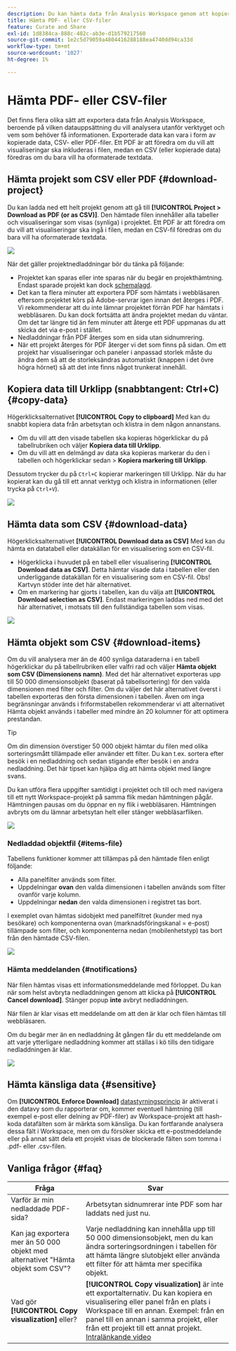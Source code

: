 ```yaml
---
description: Du kan hämta data från Analysis Workspace genom att kopiera dem eller i formaten PDF och CSV.
title: Hämta PDF- eller CSV-filer
feature: Curate and Share
exl-id: 1d8384ca-888c-482c-ab3e-d1b579217560
source-git-commit: 1e2c5d79059a4804416288188ea4740dd94ca33d
workflow-type: tm+mt
source-wordcount: '1027'
ht-degree: 1%

---
```


# Hämta PDF- eller CSV-filer

Det finns flera olika sätt att exportera data från Analysis Workspace, beroende på vilken datauppsättning du vill analysera utanför verktyget och vem som behöver få informationen. Exporterade data kan vara i form av kopierade data, CSV- eller PDF-filer. Ett PDF är att föredra om du vill att visualiseringar ska inkluderas i filen, medan en CSV (eller kopierade data) föredras om du bara vill ha oformaterade textdata.

## Hämta projekt som CSV eller PDF {#download-project}

Du kan ladda ned ett helt projekt genom att gå till **[!UICONTROL Project > Download as PDF (or as CSV)]**. Den hämtade filen innehåller alla tabeller och visualiseringar som visas (synliga) i projektet. Ett PDF är att föredra om du vill att visualiseringar ska ingå i filen, medan en CSV-fil föredras om du bara vill ha oformaterade textdata.

![](assets/download-project.png)

När det gäller projektnedladdningar bör du tänka på följande:

* Projektet kan sparas eller inte sparas när du begär en projekthämtning. Endast sparade projekt kan dock [schemalagd](https://experienceleague.adobe.com/docs/analytics/analyze/analysis-workspace/curate-share/t-schedule-report.html).
* Det kan ta flera minuter att exportera PDF som hämtats i webbläsaren eftersom projektet körs på Adobe-servrar igen innan det återges i PDF. Vi rekommenderar att du inte lämnar projektet förrän PDF har hämtats i webbläsaren. Du kan dock fortsätta att ändra projektet medan du väntar. Om det tar längre tid än fem minuter att återge ett PDF uppmanas du att skicka det via e-post i stället.
* Nedladdningar från PDF återges som en sida utan sidnumrering.
* När ett projekt återges för PDF återger vi det som finns på sidan. Om ett projekt har visualiseringar och paneler i anpassad storlek måste du ändra dem så att de storleksändras automatiskt (knappen i det övre högra hörnet) så att det inte finns något trunkerat innehåll.

## Kopiera data till Urklipp (snabbtangent: Ctrl+C) {#copy-data}

Högerklicksalternativet **[!UICONTROL Copy to clipboard]** Med kan du snabbt kopiera data från arbetsytan och klistra in dem någon annanstans.

* Om du vill att den visade tabellen ska kopieras högerklickar du på tabellrubriken och väljer **Kopiera data till Urklipp**.
* Om du vill att en delmängd av data ska kopieras markerar du den i tabellen och högerklickar sedan > **Kopiera markering till Urklipp**.

Dessutom trycker du på `Ctrl+C` kopierar markeringen till Urklipp. När du har kopierat kan du gå till ett annat verktyg och klistra in informationen (eller trycka på `Ctrl+V`).

![](assets/copy-selection.png)

## Hämta data som CSV {#download-data}

Högerklicksalternativet **[!UICONTROL Download data as CSV]** Med kan du hämta en datatabell eller datakällan för en visualisering som en CSV-fil.

* Högerklicka i huvudet på en tabell eller visualisering **[!UICONTROL Download data as CSV]**. Detta hämtar visade data i tabellen eller den underliggande datakällan för en visualisering som en CSV-fil. Obs! Kartvyn stöder inte det här alternativet.
* Om en markering har gjorts i tabellen, kan du välja att **[!UICONTROL Download selection as CSV]**. Endast markeringen laddas ned med det här alternativet, i motsats till den fullständiga tabellen som visas.

![](assets/download-data-viz.png)

## Hämta objekt som CSV {#download-items}

Om du vill analysera mer än de 400 synliga dataraderna i en tabell högerklickar du på tabellrubriken eller valfri rad och väljer **Hämta objekt som CSV (Dimensionens namn)**. Med det här alternativet exporteras upp till 50 000 dimensionsobjekt (baserat på tabellsortering) för den valda dimensionen med filter och filter. Om du väljer det här alternativet överst i tabellen exporteras den första dimensionen i tabellen. Även om inga begränsningar används i friformstabellen rekommenderar vi att alternativet Hämta objekt används i tabeller med mindre än 20 kolumner för att optimera prestandan.

>[!TIP]
>
> Om din dimension överstiger 50 000 objekt hämtar du filen med olika sorteringsmått tillämpade eller använder ett filter. Du kan t.ex. sortera efter besök i en nedladdning och sedan stigande efter besök i en andra nedladdning. Det här tipset kan hjälpa dig att hämta objekt med längre svans.

Du kan utföra flera uppgifter samtidigt i projektet och till och med navigera till ett nytt Workspace-projekt på samma flik medan hämtningen pågår. Hämtningen pausas om du öppnar en ny flik i webbläsaren. Hämtningen avbryts om du lämnar arbetsytan helt eller stänger webbläsarfliken.

![](assets/download-items.png)

### Nedladdad objektfil {#items-file}

Tabellens funktioner kommer att tillämpas på den hämtade filen enligt följande:

* Alla panelfilter används som filter.
* Uppdelningar **ovan** den valda dimensionen i tabellen används som filter ovanför varje kolumn.
* Uppdelningar **nedan** den valda dimensionen i registret tas bort.

I exemplet ovan hämtas sidobjekt med panelfiltret (kunder med nya besökare) och komponenterna ovan (marknadsföringskanal = e-post) tillämpade som filter, och komponenterna nedan (mobilenhetstyp) tas bort från den hämtade CSV-filen.

![](assets/downloaded-file.png)

### Hämta meddelanden {#notifications}

När filen hämtas visas ett informationsmeddelande med förloppet. Du kan när som helst avbryta nedladdningen genom att klicka på **[!UICONTROL Cancel download]**. Stänger popup **inte** avbryt nedladdningen.

När filen är klar visas ett meddelande om att den är klar och filen hämtas till webbläsaren.

Om du begär mer än en nedladdning åt gången får du ett meddelande om att varje ytterligare nedladdning kommer att ställas i kö tills den tidigare nedladdningen är klar.

![](assets/toast.png)

## Hämta känsliga data {#sensitive}

Om **[!UICONTROL Enforce Download]** [datastyrningsprincip](/help/data-views/data-governance.md) är aktiverat i den datavy som du rapporterar om, kommer eventuell hämtning (till exempel e-post eller delning av PDF-filer) av Workspace-projekt att hash-koda datafälten som är märkta som känsliga. Du kan fortfarande analysera dessa fält i Workspace, men om du försöker skicka ett e-postmeddelande eller på annat sätt dela ett projekt visas de blockerade fälten som tomma i .pdf- eller .csv-filen.

## Vanliga frågor {#faq}

| Fråga | Svar |
| --- | --- |
| Varför är min nedladdade PDF-sida? | Arbetsytan sidnumrerar inte PDF som har laddats ned just nu. |
| Kan jag exportera mer än 50 000 objekt med alternativet &quot;Hämta objekt som CSV&quot;? | Varje nedladdning kan innehålla upp till 50 000 dimensionsobjekt, men du kan ändra sorteringsordningen i tabellen för att hämta längre slutobjekt eller använda ett filter för att hämta mer specifika objekt. |
| Vad gör **[!UICONTROL Copy visualization]** eller? | **[!UICONTROL Copy visualization]** är inte ett exportalternativ. Du kan kopiera en visualisering eller panel från en plats i Workspace till en annan. Exempel: från en panel till en annan i samma projekt, eller från ett projekt till ett annat projekt. [Intralänkande video](https://experienceleague.adobe.com/docs/analytics-learn/tutorials/analysis-workspace/visualizations/intra-linking-in-analysis-workspace.html) |
